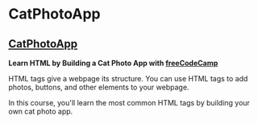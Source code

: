 # CatPhotoApp

<h2>
  <a href="https://teoptl.github.io/CatPhotoApp" target="_blank" rel="noreferrer noopener">CatPhotoApp</a>
</h2>

<strong>Learn HTML by Building a Cat Photo App with <a href="https://freecodecamp.org" target="_blank" rel="noreferrer noopener">freeCodeCamp</a></strong>

HTML tags give a webpage its structure. You can use HTML tags to add photos, buttons, and other elements to your webpage.

In this course, you'll learn the most common HTML tags by building your own cat photo app.
